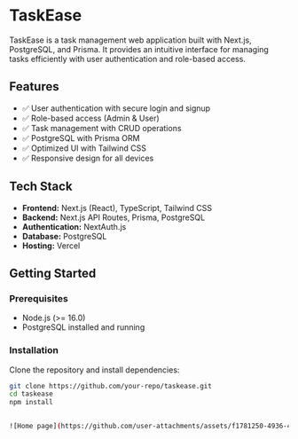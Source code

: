 # TaskEase

TaskEase is a task management web application built with Next.js, PostgreSQL, and Prisma. It provides an intuitive interface for managing tasks efficiently with user authentication and role-based access.

## Features

- ✅ User authentication with secure login and signup
- ✅ Role-based access (Admin & User)
- ✅ Task management with CRUD operations
- ✅ PostgreSQL with Prisma ORM
- ✅ Optimized UI with Tailwind CSS
- ✅ Responsive design for all devices

## Tech Stack

- **Frontend:** Next.js (React), TypeScript, Tailwind CSS
- **Backend:** Next.js API Routes, Prisma, PostgreSQL
- **Authentication:** NextAuth.js
- **Database:** PostgreSQL
- **Hosting:** Vercel

## Getting Started

### Prerequisites

- Node.js (>= 16.0)
- PostgreSQL installed and running

### Installation

Clone the repository and install dependencies:

```bash
git clone https://github.com/your-repo/taskease.git
cd taskease
npm install


![Home page](https://github.com/user-attachments/assets/f1781250-4936-4d6b-a8c0-7cc3fad7a84e)




